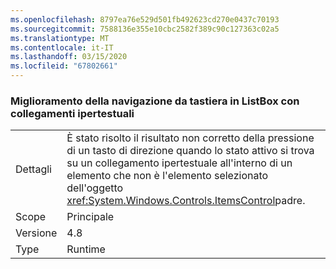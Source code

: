 ```yaml
---
ms.openlocfilehash: 8797ea76e529d501fb492623cd270e0437c70193
ms.sourcegitcommit: 7588136e355e10cbc2582f389c90c127363c02a5
ms.translationtype: MT
ms.contentlocale: it-IT
ms.lasthandoff: 03/15/2020
ms.locfileid: "67802661"
---
```

### <a name="keyboard-navigation-improvement-in-listbox-with-hyperlinks"></a>Miglioramento della navigazione da tastiera in ListBox con collegamenti ipertestuali

|   |   |
|---|---|
|Dettagli|È stato risolto il risultato non corretto della pressione di un tasto di direzione quando lo stato attivo si trova su un collegamento ipertestuale all'interno di un elemento che non è l'elemento selezionato dell'oggetto <xref:System.Windows.Controls.ItemsControl>padre.|
|Scope|Principale|
|Versione|4.8|
|Type|Runtime|
